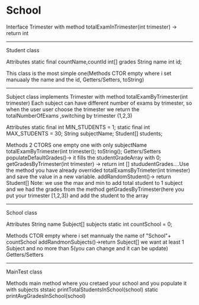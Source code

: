 # School

Interface Trimester with method totalExamInTrimester(int trimester) -> return int 

----------------------------------------------------------------------------
Student class

Attributes
static final countName,countId
int[] grades
String name
int id;

This class is the most simple one(Methods CTOR empty where i set manuaaly the name and the id, Getters/Setters, toString)

---------------------------------------------------------------------------------------------------------

Subject class implements Trimester with method totalExamByTrimester(int trimester)
Each subject can have different number of exams by trimester, so when the user user choose the trimester we return the totalNumberOfExams ,switching by trimester (1,2,3)

Attributes 
static final int MIN_STUDENTS = 1;
static final int MAX_STUDENTS = 30;
String subjectName;
Student[] students;

Methods
2 CTORS one empty one with only subjectName
totalExamByTrimester(int trimester();
toString();
Getters/Setters
populateDefaultGrades()-> it fills the studentGradeArray with 0;
getGradesByTrimester(int trimester) -> return int [] stududentGrades....Use the method you have already overrided totalExamsByTrimeter(int trimester) and save the value in a new variable.
addRandomStudent()-> return Student[] 
Note: we use the max and min to add total student to 1 subject and we had the grades from the method getGradesByTrimester(here you put your trimester [1,2,3]) and add the student to the array

---------------------------------------------------------------------------------

School class

Attributes
String name
Subject[] subjects
static int countSchool = 0; 

Methods
CTOR empty where i set mannualy the name of "School"+ countSchool
addRandmonSubjects()->return Subject[] we want at least 1 Subject and no more than 5(you can change and it can be update)
Getters/Setters

----------------------------------------------------------------------------------------------------------------
MainTest class

Methods
main method where you cretaed your school and you populate it with subjects
ststaic printTotalStudentsInSchool(school)
static printAvgGradesInSchool(school)
